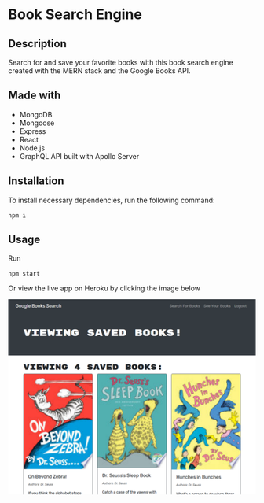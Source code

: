 # Book Search Engine

## Description

Search for and save your favorite books with this book search engine created with the MERN stack and the Google Books API.

## Made with
- MongoDB
- Mongoose
- Express
- React
- Node.js
- GraphQL API built with Apollo Server

## Installation

To install necessary dependencies, run the following command:

```
npm i
```

## Usage

Run
```
npm start
```

Or view the live app on Heroku by clicking the image below

[![Budget Tracker running as a progressive web app](./assets/book-search.png)](https://quiet-beach-42198.herokuapp.com/)
